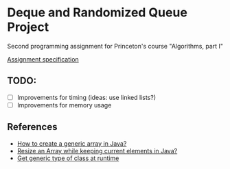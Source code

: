 # Deque and Randomized Queue Project
Second programming assignment for Princeton's course "Algorithms, part I"


[Assignment specification](https://coursera.cs.princeton.edu/algs4/assignments/queues/specification.php)


## TODO:

- [ ] Improvements for timing (ideas: use linked lists?)
- [ ] Improvements for memory usage

## References

* [How to create a generic array in Java?](https://stackoverflow.com/questions/529085/how-to-create-a-generic-array-in-java)
* [Resize an Array while keeping current elements in Java?](https://stackoverflow.com/questions/13197702/resize-an-array-while-keeping-current-elements-in-java)
* [Get generic type of class at runtime](https://stackoverflow.com/a/3403976)
